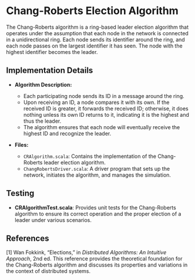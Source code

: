 # Chang-Roberts Election Algorithm

The Chang-Roberts algorithm is a ring-based leader election algorithm that operates under the assumption that each node in the network is connected in a unidirectional ring. Each node sends its identifier around the ring, and each node passes on the largest identifier it has seen. The node with the highest identifier becomes the leader.

## Implementation Details

- **Algorithm Description:**
  - Each participating node sends its ID in a message around the ring.
  - Upon receiving an ID, a node compares it with its own. If the received ID is greater, it forwards the received ID; otherwise, it does nothing unless its own ID returns to it, indicating it is the highest and thus the leader.
  - The algorithm ensures that each node will eventually receive the highest ID and recognize the leader.

- **Files:**
  - `CRAlgorithm.scala`: Contains the implementation of the Chang-Roberts leader election algorithm.
  - `ChangRobertsDriver.scala`: A driver program that sets up the network, initiates the algorithm, and manages the simulation.
 
## Testing

- **CRAlgorithmTest.scala**: Provides unit tests for the Chang-Roberts algorithm to ensure its correct operation and the proper election of a leader under various scenarios.

## References

[1] Wan Fokkink, “Elections,” in *Distributed Algorithms: An Intuitive Approach*, 2nd ed. This reference provides the theoretical foundation for the Chang-Roberts algorithm and discusses its properties and variations in the context of distributed systems.
